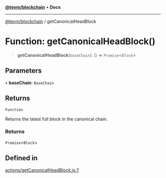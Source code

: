 [**@tevm/blockchain**](../README.md) • **Docs**

***

[@tevm/blockchain](../globals.md) / getCanonicalHeadBlock

# Function: getCanonicalHeadBlock()

> **getCanonicalHeadBlock**(`baseChain`): () => `Promise`\<`Block`\>

## Parameters

• **baseChain**: `BaseChain`

## Returns

`Function`

Returns the latest full block in the canonical chain.

### Returns

`Promise`\<`Block`\>

## Defined in

[actions/getCanonicalHeadBlock.js:7](https://github.com/evmts/tevm-monorepo/blob/main/packages/blockchain/src/actions/getCanonicalHeadBlock.js#L7)

